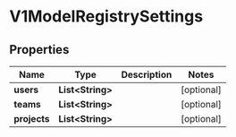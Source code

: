 

# V1ModelRegistrySettings

## Properties

Name | Type | Description | Notes
------------ | ------------- | ------------- | -------------
**users** | **List&lt;String&gt;** |  |  [optional]
**teams** | **List&lt;String&gt;** |  |  [optional]
**projects** | **List&lt;String&gt;** |  |  [optional]



